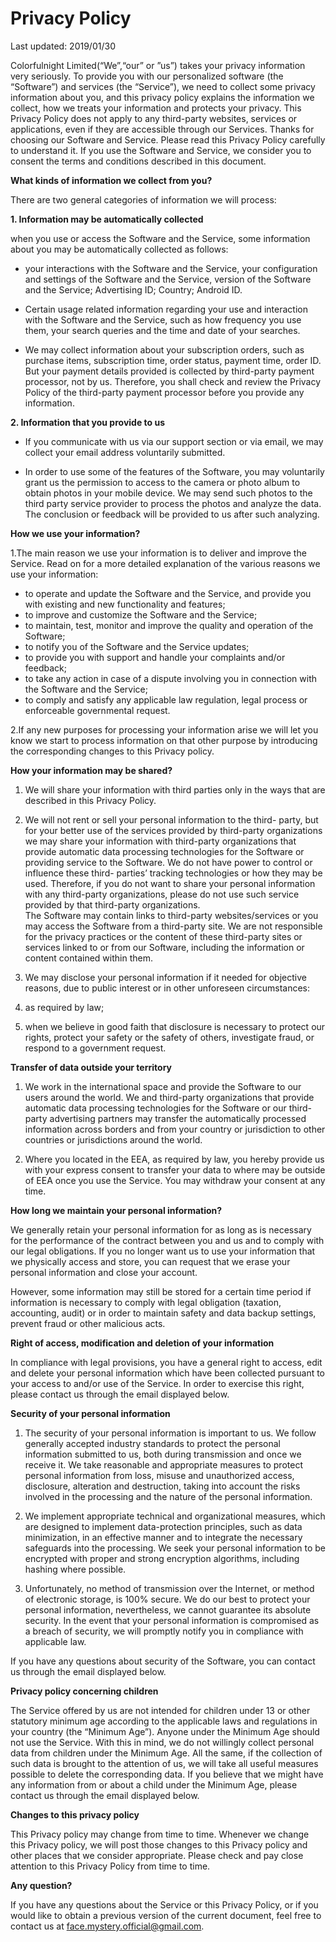 # Privacy Policy

Last updated: 2019/01/30

Colorfulnight Limited(“We”,“our” or ”us”) takes your privacy information very
seriously. To provide you with our personalized software (the “Software”) and
services (the “Service”), we need to collect some privacy information about
you, and this privacy policy explains the information we collect, how we
treats your information and protects your privacy. This Privacy Policy does
not apply to any third-party websites, services or applications, even if they
are accessible through our Services. Thanks for choosing our Software and
Service. Please read this Privacy Policy carefully to understand it. If you
use the Software and Service, we consider you to consent the terms and
conditions described in this document.

**What kinds of information we collect from you?**

There are two general categories of information we will process:

**1\. Information may be automatically collected**

when you use or access the Software and the Service, some information about
you may be automatically collected as follows:

  * your interactions with the Software and the Service, your configuration and settings of the Software and the Service, version of the Software and the Service; Advertising ID; Country; Android ID.

  * Certain usage related information regarding your use and interaction with the Software and the Service, such as how frequency you use them, your search queries and the time and date of your searches.

  * We may collect information about your subscription orders, such as purchase items, subscription time, order status, payment time, order ID. But your payment details provided is collected by third-party payment processor, not by us. Therefore, you shall check and review the Privacy Policy of the third-party payment processor before you provide any information.

**2\. Information that you provide to us**

  * If you communicate with us via our support section or via email, we may collect your email address voluntarily submitted.

  * In order to use some of the features of the Software, you may voluntarily grant us the permission to access to the camera or photo album to obtain photos in your mobile device. We may send such photos to the third party service provider to process the photos and analyze the data. The conclusion or feedback will be provided to us after such analyzing. 

**How we use your information?**

1.The main reason we use your information is to deliver and improve the
Service. Read on for a more detailed explanation of the various reasons we use
your information:

  * to operate and update the Software and the Service, and provide you with existing and new functionality and features; 
  * to improve and customize the Software and the Service; 
  * to maintain, test, monitor and improve the quality and operation of the Software;
  * to notify you of the Software and the Service updates;
  * to provide you with support and handle your complaints and/or feedback;
  * to take any action in case of a dispute involving you in connection with the Software and the Service;
  * to comply and satisfy any applicable law regulation, legal process or enforceable governmental request.

2.If any new purposes for processing your information arise we will let you
know we start to process information on that other purpose by introducing the
corresponding changes to this Privacy policy.

**How your information may be shared?**

  1. We will share your information with third parties only in the ways that are described in this Privacy Policy.

  2. We will not rent or sell your personal information to the third- party, but for your better use of the services provided by third-party organizations we may share your information with third-party organizations that provide automatic data processing technologies for the Software or providing service to the Software. We do not have power to control or influence these third- parties’ tracking technologies or how they may be used. Therefore, if you do not want to share your personal information with any third-party organizations, please do not use such service provided by that third-party organizations.  
The Software may contain links to third-party websites/services or you may
access the Software from a third-party site. We are not responsible for the
privacy practices or the content of these third-party sites or services linked
to or from our Software, including the information or content contained within
them.

  3. We may disclose your personal information if it needed for objective reasons, due to public interest or in other unforeseen circumstances:

  4. as required by law;

  5. when we believe in good faith that disclosure is necessary to protect our rights, protect your safety or the safety of others, investigate fraud, or respond to a government request.

**Transfer of data outside your territory**

  1. We work in the international space and provide the Software to our users around the world. We and third-party organizations that provide automatic data processing technologies for the Software or our third-party advertising partners may transfer the automatically processed information across borders and from your country or jurisdiction to other countries or jurisdictions around the world.

  2. Where you located in the EEA, as required by law, you hereby provide us with your express consent to transfer your data to where may be outside of EEA once you use the Service. You may withdraw your consent at any time.

**How long we maintain your personal information?**

We generally retain your personal information for as long as is necessary for
the performance of the contract between you and us and to comply with our
legal obligations. If you no longer want us to use your information that we
physically access and store, you can request that we erase your personal
information and close your account.

However, some information may still be stored for a certain time period if
information is necessary to comply with legal obligation (taxation,
accounting, audit) or in order to maintain safety and data backup settings,
prevent fraud or other malicious acts.

**Right of access, modification and deletion of your information**

In compliance with legal provisions, you have a general right to access, edit
and delete your personal information which have been collected pursuant to
your access to and/or use of the Service. In order to exercise this right,
please contact us through the email displayed below.

**Security of your personal information**

  1. The security of your personal information is important to us. We follow generally accepted industry standards to protect the personal information submitted to us, both during transmission and once we receive it. We take reasonable and appropriate measures to protect personal information from loss, misuse and unauthorized access, disclosure, alteration and destruction, taking into account the risks involved in the processing and the nature of the personal information.

  2. We implement appropriate technical and organizational measures, which are designed to implement data-protection principles, such as data minimization, in an effective manner and to integrate the necessary safeguards into the processing. We seek your personal information to be encrypted with proper and strong encryption algorithms, including hashing where possible.

  3. Unfortunately, no method of transmission over the Internet, or method of electronic storage, is 100% secure. We do our best to protect your personal information, nevertheless, we cannot guarantee its absolute security. In the event that your personal information is compromised as a breach of security, we will promptly notify you in compliance with applicable law.

If you have any questions about security of the Software, you can contact us
through the email displayed below.

**Privacy policy concerning children**

The Service offered by us are not intended for children under 13 or other
statutory minimum age according to the applicable laws and regulations in your
country (the “Minimum Age”). Anyone under the Minimum Age should not use the
Service. With this in mind, we do not willingly collect personal data from
children under the Minimum Age. All the same, if the collection of such data
is brought to the attention of us, we will take all useful measures possible
to delete the corresponding data. If you believe that we might have any
information from or about a child under the Minimum Age, please contact us
through the email displayed below.

**Changes to this privacy policy**

This Privacy policy may change from time to time. Whenever we change this
Privacy policy, we will post those changes to this Privacy policy and other
places that we consider appropriate. Please check and pay close attention to
this Privacy Policy from time to time.

**Any question?**

If you have any questions about the Service or this Privacy Policy, or if you
would like to obtain a previous version of the current document, feel free to
contact us at face.mystery.official@gmail.com.

